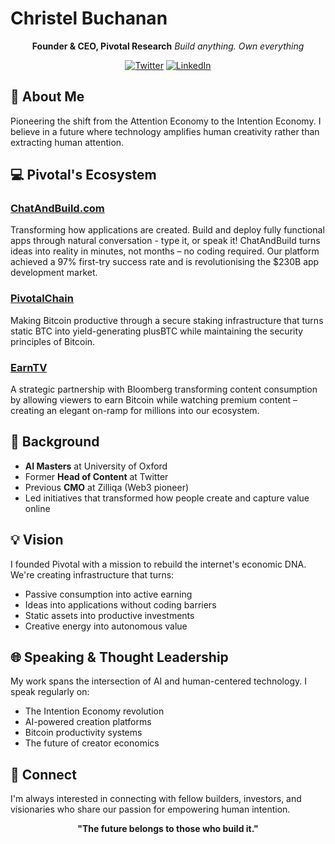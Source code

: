 # Christel Buchanan

<div align="center">

**Founder & CEO, Pivotal Research**
_Build anything. Own everything_

[![Twitter](https://img.shields.io/badge/Twitter-@LADYXTEL-1DA1F2?style=for-the-badge&logo=twitter)](https://twitter.com/ladyxtel)
[![LinkedIn](https://img.shields.io/badge/LinkedIn-Christel_Buchanan-0077B5?style=for-the-badge&logo=linkedin)](https://linkedin.com/in/christelquek)

</div>

## 🚀 **About Me**

Pioneering the shift from the Attention Economy to the Intention Economy. I believe in a future where technology amplifies human creativity rather than extracting human attention.


## 💻 **Pivotal's Ecosystem**

### [ChatAndBuild.com](https://chatandbuild.com)
Transforming how applications are created. Build and deploy fully functional apps through natural conversation - type it, or speak it! ChatAndBuild turns ideas into reality in minutes, not months – no coding required. Our platform achieved a 97% first-try success rate and is revolutionising the $230B app development market.

### [PivotalChain](https://pivotalchain.io)
Making Bitcoin productive through a secure staking infrastructure that turns static BTC into yield-generating plusBTC while maintaining the security principles of Bitcoin.

### [EarnTV](https://earn.tv)
A strategic partnership with Bloomberg transforming content consumption by allowing viewers to earn Bitcoin while watching premium content – creating an elegant on-ramp for millions into our ecosystem.


## 🔭 **Background**

- **AI Masters** at University of Oxford
- Former **Head of Content** at Twitter
- Previous **CMO** at Zilliqa (Web3 pioneer)
- Led initiatives that transformed how people create and capture value online

## 💡 **Vision**

I founded Pivotal with a mission to rebuild the internet's economic DNA. We're creating infrastructure that turns:
- Passive consumption into active earning
- Ideas into applications without coding barriers
- Static assets into productive investments
- Creative energy into autonomous value

## 🌐 **Speaking & Thought Leadership**

My work spans the intersection of AI and human-centered technology. I speak regularly on:
- The Intention Economy revolution
- AI-powered creation platforms
- Bitcoin productivity systems
- The future of creator economics

## 🔗 **Connect**

I'm always interested in connecting with fellow builders, investors, and visionaries who share our passion for empowering human intention.

<div align="center">

**"The future belongs to those who build it."**

</div>

